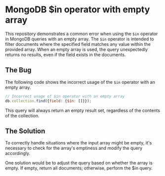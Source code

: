 # MongoDB $in operator with empty array

This repository demonstrates a common error when using the `$in` operator in MongoDB queries with an empty array.  The `$in` operator is intended to filter documents where the specified field matches any value within the provided array. When an empty array is used, the query unexpectedly returns no results, even if the field exists in the documents.

## The Bug

The following code shows the incorrect usage of the `$in` operator with an empty array.

```javascript
// Incorrect usage of $in operator with an empty array
db.collection.find({field: {$in: []}});
```

This query will always return an empty result set, regardless of the contents of the collection.

## The Solution

To correctly handle situations where the input array might be empty, it's necessary to check for the array's emptiness and modify the query accordingly.

One solution would be to adjust the query based on whether the array is empty.  If empty, return all documents; otherwise, perform the $in query.
